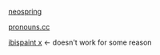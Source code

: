 
[neospring](https://neospring.org/@anova)

[pronouns.cc](https://pronouns.cc/@.RRRocketz)

[ibispaint x](https://ibispaint.com/artist4/2057983945473611/?type=illust&sort=new) ← doesn't work for some reason
